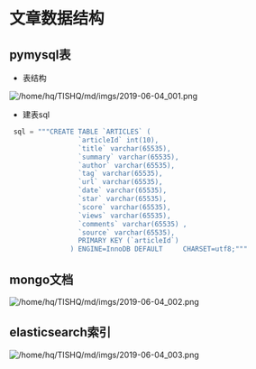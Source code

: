 

# 文章数据结构

## pymysql表

- 表结构

![/home/hq/TISHQ/md/imgs/2019-06-04_001.png](/home/hq/TISHQ/md/imgs/2019-06-04_001.png)

- 建表sql

```python
 sql = """CREATE TABLE `ARTICLES` (
                 `articleId` int(10),
                 `title` varchar(65535),
                 `summary` varchar(65535),
                 `author` varchar(65535),
                 `tag` varchar(65535),
                 `url` varchar(65535),
                 `date` varchar(65535),
                 `star` varchar(65535),
                 `score` varchar(65535),
                 `views` varchar(65535),
                 `comments` varchar(65535) ,
                 `source` varchar(65535),
                 PRIMARY KEY (`articleId`)
               ) ENGINE=InnoDB DEFAULT     CHARSET=utf8;"""
```



## mongo文档

![/home/hq/TISHQ/md/imgs/2019-06-04_002.png](/home/hq/TISHQ/md/imgs/2019-06-04_002.png)



## elasticsearch索引

![/home/hq/TISHQ/md/imgs/2019-06-04_003.png](/home/hq/TISHQ/md/imgs/2019-06-04_003.png)
